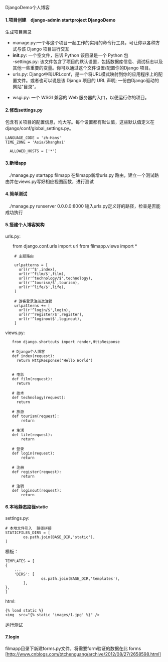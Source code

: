 DjangoDemo个人博客  

#### 1.项目创建　django-admin startproject DjangoDemo　　
生成项目目录  
- manage.py:一个与这个项目一起工作的实用的命令行工具，可让你以各种方式与该 Django 项目进行交互  
- __init__.py: 一个空文件，告诉 Python 该目录是一个 Python 包  
-settings.py: 该文件包含了项目的默认设置，包括数据库信息、调试标志以及其他一些重要的变量。你可以通过这个文件设置/配置你的Django 项目。  
- urls.py: Django中叫URLconf，是一个将URL模式映射到你的应用程序上的配置文件。或者也可以说是该 Django 项目的 URL 声明; 一份由Django驱动的网站"目录"。  
+ wsgi.py: 一个 WSGI 兼容的 Web 服务器的入口，以便运行你的项目。  
#### 2.修改settings.py 
包含有关项目的配置信息，均大写。每个设置都有默认值，这些默认值定义在django/conf/global_settings.py。

    LANGUAGE_CODE = 'zh-Hans'
    TIME_ZONE = 'Asia/Shanghai'  
    
      ALLOWED_HOSTS = ['*']  
#### 3.新增app  
    ./manage.py startapp filmapp
在filmapp新增urls.py 路由，建立一个测试路由并在views.py写好相应视图函数，进行测试
#### 4.简单测试
    ./manage.py runserver 0.0.0.0:8000
输入urls.py定义好的路径，检查是否能成功执行
#### 5.搭建个人博客架构
urls.py:

        from django.conf.urls import url
        from filmapp.views import *


        # 主题路由
        
        urlpatterns = [
          url(r'^$',index),
          url(r'^film/$',film),
          url(r'^technology/$',technology),
          url(r'^tourism/$',tourism),
          url(r'^life/$',life),
        ]
        
        # 游客登录注册及注销
        urlpatterns += [
          url(r'^login/$',login),
          url(r'^register/$',register),
          url(r'^loginout$',loginout),
        ]

views.py:

       from django.shortcuts import render,HttpResponse
       
       # Django个人博客　
       def index(request):
         return HttpResponse('Hello World')


       # 电影
       def film(request):
         return

       # 技术
       def technology(request):
         return

       # 旅游
       def tourism(request):
	       return

       # 生活
       def life(request):
	       return

       # 登录
       def login(request):
	       return

       # 注册
       def register(request):
	       return

       # 注销
       def loginout(request):
	       return
#### 6.本地静态路径static
settings.py:

	# 本地文件引入  路径拼接
	STATICFILES_DIRS = [
    		os.path.join(BASE_DIR,'static'),
	]
模板：

	TEMPLATES = [
	{ 
		...
		'DIRS': [
            		os.path.join(BASE_DIR,'templates'),
        	],
	},
	]
html:

	{% load static %}
	<img  src="{% static 'images/1.jpg' %}" />
运行测试

#### 7.login
filmapp目录下新建forms.py文件，将需要form验证的数据在此
forms  [http://www.cnblogs.com/btchenguang/archive/2012/08/27/2658598.html]

